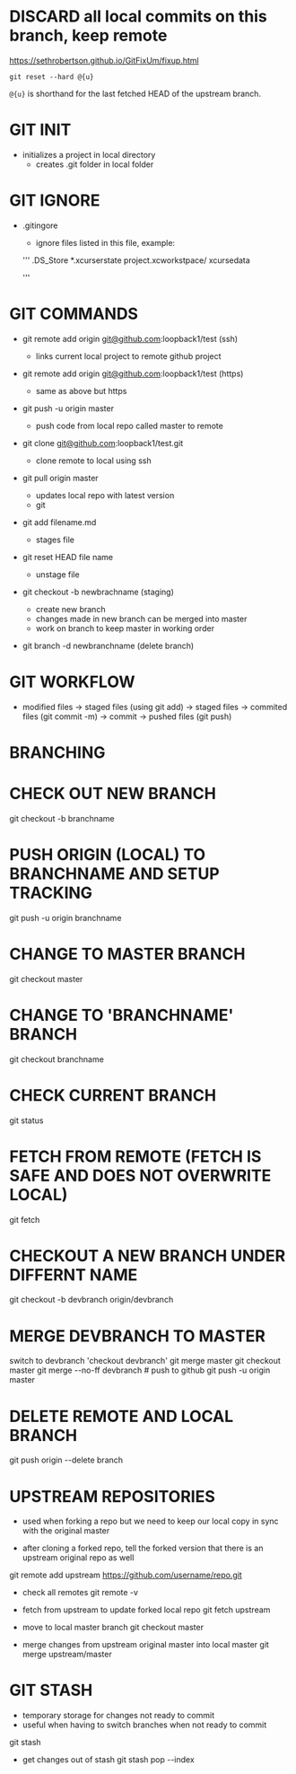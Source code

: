 # DISCARD all local commits on this branch, keep remote

https://sethrobertson.github.io/GitFixUm/fixup.html

`git reset --hard @{u}`

`@{u}` is shorthand for the last fetched HEAD of the upstream branch.

# GIT INIT

- initializes a project in local directory
  - creates .git folder in local folder

# GIT IGNORE

- .gitingore

  - ignore files listed in this file, example:

  '''
  .DS_Store
  \*.xcurserstate
  project.xcworkstpace/
  xcursedata

  '''

# GIT COMMANDS

- git remote add origin git@github.com:loopback1/test (ssh)

  - links current local project to remote github project

- git remote add origin git@github.com:loopback1/test (https)

  - same as above but https

- git push -u origin master

  - push code from local repo called master to remote

- git clone git@github.com:loopback1/test.git

  - clone remote to local using ssh

- git pull origin master

  - updates local repo with latest version
  - git

- git add filename.md

  - stages file

- git reset HEAD file name

  - unstage file

- git checkout -b newbrachname (staging)
  - create new branch
  - changes made in new branch can be merged into master
  - work on branch to keep master in working order
- git branch -d newbranchname (delete branch)

# GIT WORKFLOW

- modified files -> staged files (using git add)
  -> staged files -> commited files (git commit -m)
  -> commit -> pushed files (git push)

# BRANCHING

# CHECK OUT NEW BRANCH

git checkout -b branchname

# PUSH ORIGIN (LOCAL) TO BRANCHNAME AND SETUP TRACKING

git push -u origin branchname

# CHANGE TO MASTER BRANCH

git checkout master

# CHANGE TO 'BRANCHNAME' BRANCH

git checkout branchname

# CHECK CURRENT BRANCH

git status

# FETCH FROM REMOTE (FETCH IS SAFE AND DOES NOT OVERWRITE LOCAL)

git fetch

# CHECKOUT A NEW BRANCH UNDER DIFFERNT NAME

git checkout -b devbranch origin/devbranch

# MERGE DEVBRANCH TO MASTER

switch to devbranch 'checkout devbranch'
git merge master
git checkout master
git merge --no-ff devbranch # push to github
git push -u origin master

# DELETE REMOTE AND LOCAL BRANCH

git push origin --delete branch

# UPSTREAM REPOSITORIES

- used when forking a repo but we need to keep our local copy
  in sync with the original master

* after cloning a forked repo, tell the forked version
  that there is an upstream original repo as well

git remote add upstream https://github.com/username/repo.git

- check all remotes
  git remote -v

- fetch from upstream to update forked local repo
  git fetch upstream

- move to local master branch
  git checkout master

- merge changes from upstream original master into local master
  git merge upstream/master

# GIT STASH

- temporary storage for changes not ready to commit
- useful when having to switch branches when not ready to commit

git stash

- get changes out of stash
  git stash pop --index
